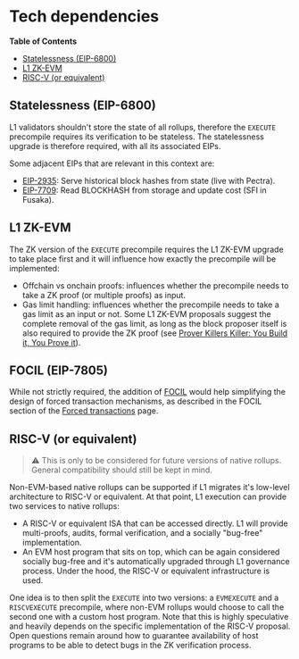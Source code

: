 # Tech dependencies

<!-- START doctoc generated TOC please keep comment here to allow auto update -->
<!-- DON'T EDIT THIS SECTION, INSTEAD RE-RUN doctoc TO UPDATE -->
**Table of Contents**

- [Statelessness (EIP-6800)](#statelessness-eip-6800)
- [L1 ZK-EVM](#l1-zk-evm)
- [RISC-V (or equivalent)](#risc-v-or-equivalent)

<!-- END doctoc generated TOC please keep comment here to allow auto update -->

## Statelessness (EIP-6800)
L1 validators shouldn't store the state of all rollups, therefore the `EXECUTE` precompile requires its verification to be stateless. The statelessness upgrade is therefore required, with all its associated EIPs.

Some adjacent EIPs that are relevant in this context are:
- [EIP-2935](https://eips.ethereum.org/EIPS/eip-2935): Serve historical block hashes from state (live with Pectra).
- [EIP-7709](https://eips.ethereum.org/EIPS/eip-7709): Read BLOCKHASH from storage and update cost (SFI in Fusaka).

## L1 ZK-EVM
The ZK version of the `EXECUTE` precompile requires the L1 ZK-EVM upgrade to take place first and it will influence how exactly the precompile will be implemented:

- Offchain vs onchain proofs: influences whether the precompile needs to take a ZK proof (or multiple proofs) as input.
- Gas limit handling: influences whether the precompile needs to take a gas limit as an input or not. Some L1 ZK-EVM proposals suggest the complete removal of the gas limit, as long as the block proposer itself is also required to provide the ZK proof (see [Prover Killers Killer: You Build it, You Prove it](https://ethresear.ch/t/prover-killers-killer-you-build-it-you-prove-it/22308)).

## FOCIL (EIP-7805)
While not strictly required, the addition of [FOCIL](https://eips.ethereum.org/EIPS/eip-7805) would help simplifying the design of forced transaction mechanisms, as described in the FOCIL section of the [Forced transactions](./forced_transactions.md#focil-eip-7805) page.

## RISC-V (or equivalent)

> ⚠️
> This is only to be considered for future versions of native rollups. General compatibility should still be kept in mind.


Non-EVM-based native rollups can be supported if L1 migrates it's low-level architecture to RISC-V or equivalent. At that point, L1 execution can provide two services to native rollups:
- A RISC-V or equivalent ISA that can be accessed directly. L1 will provide multi-proofs, audits, formal verification, and a socially "bug-free" implementation.
- An EVM host program that sits on top, which can be again considered socially bug-free and it's automatically upgraded through L1 governance process. Under the hood, the RISC-V or equivalent infrastructure is used.

One idea is to then split the `EXECUTE` into two versions: a `EVMEXECUTE` and a `RISCVEXECUTE` precompile, where non-EVM rollups would choose to call the second one with a custom host program. Note that this is highly speculative and heavily depends on the specific implementation of the RISC-V proposal. Open questions remain around how to guarantee availability of host programs to be able to detect bugs in the ZK verification process.
